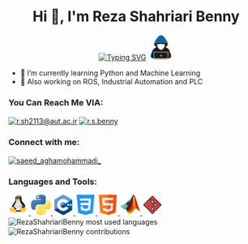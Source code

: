 <h1 align="center">Hi 👋, I'm Reza Shahriari Benny </h1>
<p align="center"><a href ="https://git.io/typing-svg"><img src="https://readme-typing-svg.demolab.com?font=Fira+Code&pause=1000&width=435&lines=Eager+to+collaborate+with+you+;I'm+a+programming+lover;A+Control-Science+Engineer+;Just+graduated+Electrical+Engineer" alt="Typing SVG" /></a>
<picture><img src = "https://github.com/0xAbdulKhalid/0xAbdulKhalid/raw/main/assets/mdImages/about_me.gif" width = 50px></picture> 
  
- 🌱 I’m currently learning Python and Machine Learning
- 🔭 Also working on ROS, Industrial Automation and PLC

<h3 align="left">You Can Reach Me VIA:</h3>
<p align="left">
<a href="mailto:r.sh2113@gmail.com" target="blank"><img align="center" src="https://upload.wikimedia.org/wikipedia/commons/7/7e/Gmail_icon_%282020%29.svg" alt="r.sh2113@aut.ac.ir" height="35" width="35" /></a>
<a href="https://t.me/breachable1" target="blank"><img align="center" src="https://upload.wikimedia.org/wikipedia/commons/8/83/Telegram_2019_Logo.svg" alt="r.s.benny" height="35" width="35" /></a>
</p>

<h3 align="left">Connect with me:</h3>
<p align="left">
<a href="https://instagram.com/r.s.benny" target="blank"><img align="center" src="https://raw.githubusercontent.com/rahuldkjain/github-profile-readme-generator/master/src/images/icons/Social/instagram.svg" alt="saeed_aghamohammadi_" height="30" width="40" /></a>
</p>

<!-- Tools and Languages -->
<h3 align="left">Languages and Tools:</h3>
<div align="left">
<!-- OS -->
<!-- linux -->
<a href="https://www.linux.org/" target="_blank"> <img src="./images/Languages-Tools-images/Linux.svg" alt="Linux" width="40" height="40"/> </a>
<!-- Languages -->
<!-- python -->
<a href="https://www.python.org" target="_blank"> <img src="./images/Languages-Tools-images/Python.png" alt="Python" width="40" height="40"/> </a>
<!-- CPP -->
<a href="https://www.w3schools.com/cpp/" target="_blank"> <img src="./images/Languages-Tools-images/CPP.png" alt="CPP" width="40" height="40"/> </a>
<!-- CSS -->
<a href="https://www.w3schools.com/css/" target="_blank"> <img src="./images/Languages-Tools-images/CSS.png" alt="CSS" width="40" height="40"/> </a>
<!-- HTML -->
<a href="https://www.w3schools.com/html/" target="_blank"> <img src="./images/Languages-Tools-images/HTML.png" alt="HTML" width="40" height="40"/> </a>
<!-- Matalb -->
<a href="https://www.mathworks.com/" target="_blank"> <img src="./images/Languages-Tools-images/Matlab.png" alt="MATLAB" width="40" height="40"/> </a>
<!-- Git -->
<a href="https://git-scm.com/" target="_blank"> <img src="./images/Languages-Tools-images/Git.png" alt="Git" width="40" height="40"/></a>

</div>

<!-- Github Stats -->
<div>
  <img width="41%" align="center" src="https://github-readme-stats.vercel.app/api/top-langs/?username=RezaShahriariBenny&theme=vue-dark&show_icons=true&locale=en&layout=compact&hide_border=true" alt="RezaShahriariBenny most used languages" />
  <img width="57%" align="center" src="https://github-readme-streak-stats.herokuapp.com/?user=RezaShahriariBenny&theme=vue-dark&hide_border=true" alt="RezaShahriariBenny contributions" />
</div>


<!---
RezaShahriariBenny/RezaShahriariBenny is a ✨ special ✨ repository because its `README.md` (this file) appears on your GitHub profile.
You can click the Preview link to take a look at your changes.
--->
